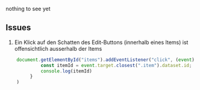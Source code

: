 nothing to see yet



## Issues
1. Ein Klick auf den Schatten des Edit-Buttons (innerhalb eines Items) ist offensichtlich ausserhalb der Items

```javascript
    document.getElementById("items").addEventListener("click", (event) => {
             const itemId = event.target.closest(".item").dataset.id;
             console.log(itemId)
         }
    )
```